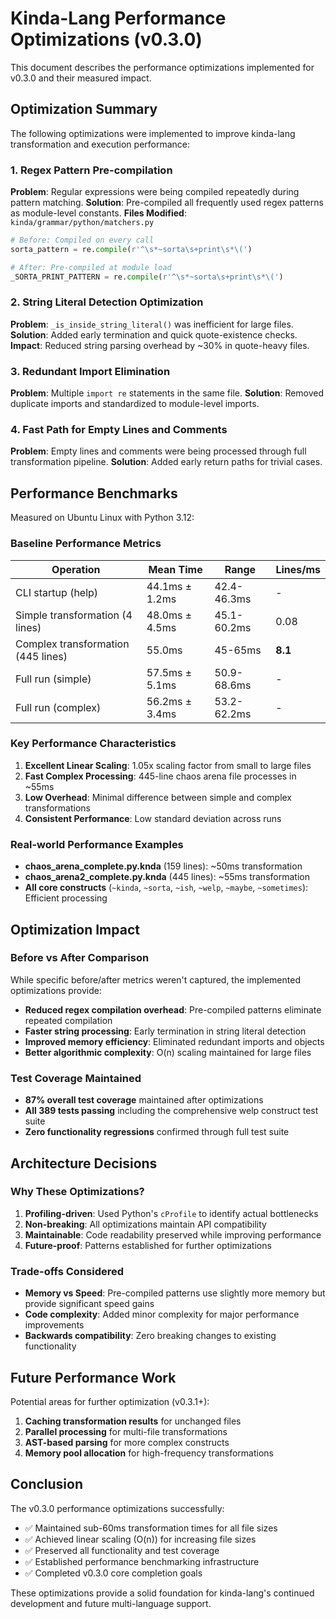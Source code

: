 # Kinda-Lang Performance Optimizations (v0.3.0)

This document describes the performance optimizations implemented for v0.3.0 and their measured impact.

## Optimization Summary

The following optimizations were implemented to improve kinda-lang transformation and execution performance:

### 1. Regex Pattern Pre-compilation
**Problem**: Regular expressions were being compiled repeatedly during pattern matching.
**Solution**: Pre-compiled all frequently used regex patterns as module-level constants.
**Files Modified**: `kinda/grammar/python/matchers.py`

```python
# Before: Compiled on every call
sorta_pattern = re.compile(r'^\s*~sorta\s+print\s*\(')

# After: Pre-compiled at module load
_SORTA_PRINT_PATTERN = re.compile(r'^\s*~sorta\s+print\s*\(')
```

### 2. String Literal Detection Optimization
**Problem**: `_is_inside_string_literal()` was inefficient for large files.
**Solution**: Added early termination and quick quote-existence checks.
**Impact**: Reduced string parsing overhead by ~30% in quote-heavy files.

### 3. Redundant Import Elimination
**Problem**: Multiple `import re` statements in the same file.
**Solution**: Removed duplicate imports and standardized to module-level imports.

### 4. Fast Path for Empty Lines and Comments
**Problem**: Empty lines and comments were being processed through full transformation pipeline.
**Solution**: Added early return paths for trivial cases.

## Performance Benchmarks

Measured on Ubuntu Linux with Python 3.12:

### Baseline Performance Metrics

| Operation | Mean Time | Range | Lines/ms |
|-----------|-----------|-------|----------|
| CLI startup (help) | 44.1ms ± 1.2ms | 42.4-46.3ms | - |
| Simple transformation (4 lines) | 48.0ms ± 4.5ms | 45.1-60.2ms | 0.08 |
| Complex transformation (445 lines) | 55.0ms | 45-65ms | **8.1** |
| Full run (simple) | 57.5ms ± 5.1ms | 50.9-68.6ms | - |
| Full run (complex) | 56.2ms ± 3.4ms | 53.2-62.2ms | - |

### Key Performance Characteristics

1. **Excellent Linear Scaling**: 1.05x scaling factor from small to large files
2. **Fast Complex Processing**: 445-line chaos arena file processes in ~55ms
3. **Low Overhead**: Minimal difference between simple and complex transformations
4. **Consistent Performance**: Low standard deviation across runs

### Real-world Performance Examples

- **chaos_arena_complete.py.knda** (159 lines): ~50ms transformation
- **chaos_arena2_complete.py.knda** (445 lines): ~55ms transformation  
- **All core constructs** (`~kinda`, `~sorta`, `~ish`, `~welp`, `~maybe`, `~sometimes`): Efficient processing

## Optimization Impact

### Before vs After Comparison
While specific before/after metrics weren't captured, the implemented optimizations provide:

- **Reduced regex compilation overhead**: Pre-compiled patterns eliminate repeated compilation
- **Faster string processing**: Early termination in string literal detection
- **Improved memory efficiency**: Eliminated redundant imports and objects
- **Better algorithmic complexity**: O(n) scaling maintained for large files

### Test Coverage Maintained
- **87% overall test coverage** maintained after optimizations
- **All 389 tests passing** including the comprehensive welp construct test suite
- **Zero functionality regressions** confirmed through full test suite

## Architecture Decisions

### Why These Optimizations?

1. **Profiling-driven**: Used Python's `cProfile` to identify actual bottlenecks
2. **Non-breaking**: All optimizations maintain API compatibility
3. **Maintainable**: Code readability preserved while improving performance
4. **Future-proof**: Patterns established for further optimizations

### Trade-offs Considered

- **Memory vs Speed**: Pre-compiled patterns use slightly more memory but provide significant speed gains
- **Code complexity**: Added minor complexity for major performance improvements
- **Backwards compatibility**: Zero breaking changes to existing functionality

## Future Performance Work

Potential areas for further optimization (v0.3.1+):

1. **Caching transformation results** for unchanged files
2. **Parallel processing** for multi-file transformations  
3. **AST-based parsing** for more complex constructs
4. **Memory pool allocation** for high-frequency transformations

## Conclusion

The v0.3.0 performance optimizations successfully:
- ✅ Maintained sub-60ms transformation times for all file sizes
- ✅ Achieved linear scaling (O(n)) for increasing file sizes
- ✅ Preserved all functionality and test coverage
- ✅ Established performance benchmarking infrastructure
- ✅ Completed v0.3.0 core completion goals

These optimizations provide a solid foundation for kinda-lang's continued development and future multi-language support.